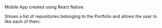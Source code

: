 Mobile App created using React Native.

Shows a list of repositories belonging to the Portfolio and allows the user to like each of them.
